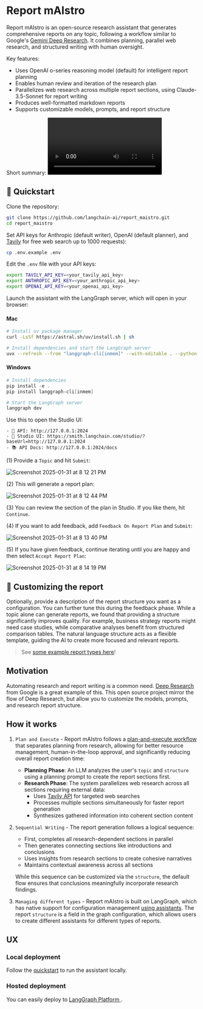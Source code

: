 # Report mAIstro

Report mAIstro is an open-source research assistant that generates comprehensive reports on any topic, following a workflow similar to Google's [Gemini Deep Research](https://blog.google/products/gemini/google-gemini-deep-research/). It combines planning, parallel web research, and structured writing with human oversight.

Key features:
- Uses OpenAI o-series reasoning model (default) for intelligent report planning
- Enables human review and iteration of the research plan
- Parallelizes web research across multiple report sections, using Claude-3.5-Sonnet for report writing
- Produces well-formatted markdown reports
- Supports customizable models, prompts, and report structure

Short summary:
<video src="https://github.com/user-attachments/assets/d9a66221-59cf-4c71-916d-33fdf3457fe8" controls></video>

## 🚀 Quickstart

Clone the repository:
```bash
git clone https://github.com/langchain-ai/report_maistro.git
cd report_maistro
```

Set API keys for Anthropic (default writer), OpenAI (default planner), and [Tavily](https://tavily.com) for free web search up to 1000 requests):

```bash
cp .env.example .env
```

Edit the `.env` file with your API keys:

```bash
export TAVILY_API_KEY=<your_tavily_api_key>
export ANTHROPIC_API_KEY=<your_anthropic_api_key>
export OPENAI_API_KEY=<your_openai_api_key>
```

Launch the assistant with the LangGraph server, which will open in your browser:

#### Mac

```bash
# Install uv package manager
curl -LsSf https://astral.sh/uv/install.sh | sh

# Install dependencies and start the LangGraph server
uvx --refresh --from "langgraph-cli[inmem]" --with-editable . --python 3.11 langgraph dev
```

#### Windows

```powershell
# Install dependencies 
pip install -e .
pip install langgraph-cli[inmem]

# Start the LangGraph server
langgraph dev
```

Use this to open the Studio UI:
```
- 🚀 API: http://127.0.0.1:2024
- 🎨 Studio UI: https://smith.langchain.com/studio/?baseUrl=http://127.0.0.1:2024
- 📚 API Docs: http://127.0.0.1:2024/docs
```

(1) Provide a `Topic` and hit `Submit`:

![Screenshot 2025-01-31 at 8 12 21 PM](https://github.com/user-attachments/assets/70ce93d8-c29f-49ea-9e06-19377d8cac7b)

(2) This will generate a report plan:

![Screenshot 2025-01-31 at 8 12 44 PM](https://github.com/user-attachments/assets/a464e71c-e122-422f-9736-62f8bf0b8777)

(3) You can review the section of the plan in Studio. If you like them, hit `Continue`.

(4) If you want to add feedback, add `Feedback On Report Plan` and `Submit`:

![Screenshot 2025-01-31 at 8 13 40 PM](https://github.com/user-attachments/assets/d82102f3-0adb-4eca-ae96-2fe720b22b71)

(5) If you have given feedback, continue iterating until you are happy and then select `Accept Report Plan`:

![Screenshot 2025-01-31 at 8 14 19 PM](https://github.com/user-attachments/assets/1d693e16-79df-4823-8355-482999546922)

## 📖 Customizing the report

Optionally, provide a description of the report structure you want as a configuration. You can further tune this during the feedback phase. While a topic alone can generate reports, we found that providing a structure significantly improves quality. For example, business strategy reports might need case studies, while comparative analyses benefit from structured comparison tables. The natural language structure acts as a flexible template, guiding the AI to create more focused and relevant reports.

> See [some example report types here](report_examples/)!

## Motivation 

Automating research and report writing is a common need. [Deep Research](https://blog.google/products/gemini/google-gemini-deep-research/) from Google is a great example of this. This open source project mirror the flow of Deep Research, but allow you to customize the models, prompts, and research report structure.

## How it works
   
1. `Plan and Execute` - Report mAIstro follows a [plan-and-execute workflow](https://github.com/assafelovic/gpt-researcher) that separates planning from research, allowing for better resource management, human-in-the-loop approval, and significantly reducing overall report creation time:

   - **Planning Phase**: An LLM analyzes the user's `topic` and `structure` using a planning prompt to create the report sections first. 
   - **Research Phase**: The system parallelizes web research across all sections requiring external data:
     - Uses [Tavily API](https://tavily.com/) for targeted web searches
     - Processes multiple sections simultaneously for faster report generation
     - Synthesizes gathered information into coherent section content
   
2. `Sequential Writing` - The report generation follows a logical sequence:
   - First, completes all research-dependent sections in parallel
   - Then generates connecting sections like introductions and conclusions
   - Uses insights from research sections to create cohesive narratives
   - Maintains contextual awareness across all sections
   
   While this sequence can be customized via the `structure`, the default flow ensures that conclusions meaningfully incorporate research findings.

3. `Managing different types` - Report mAIstro is built on LangGraph, which has native support for configuration management [using assistants](https://langchain-ai.github.io/langgraph/concepts/assistants/). The report `structure` is a field in the graph configuration, which allows users to create different assistants for different types of reports. 

## UX

### Local deployment

Follow the [quickstart](#quickstart) to run the assistant locally.

### Hosted deployment
 
You can easily deploy to [LangGraph Platform ](https://langchain-ai.github.io/langgraph/concepts/#deployment-options). 
